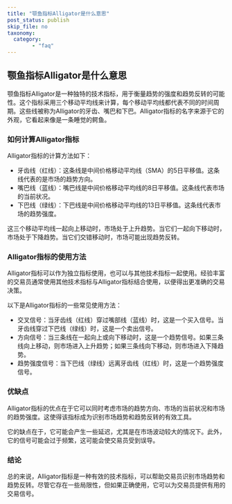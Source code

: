 ```yaml
---
title: "颚鱼指标Alligator是什么意思"
post_status: publish
skip_file: no
taxonomy:
  category:
        - "faq"
---
```


## 颚鱼指标Alligator是什么意思

颚鱼指标Alligator是一种独特的技术指标，用于衡量趋势的强度和趋势反转的可能性。这个指标采用三个移动平均线来计算，每个移动平均线都代表不同的时间周期。这些线被称为Alligator的牙齿、嘴巴和下巴。Alligator指标的名字来源于它的外观，它看起来像是一条睡觉的鳄鱼。

### 如何计算Alligator指标

Alligator指标的计算方法如下：

- 牙齿线（红线）：这条线是中间价格移动平均线（SMA）的5日平移值。这条线代表的是市场的趋势方向。
- 嘴巴线（蓝线）：嘴巴线是中间价格移动平均线的8日平移值。这条线代表市场的当前状况。
- 下巴线（绿线）：下巴线是中间价格移动平均线的13日平移值。这条线代表市场的趋势强度。

这三个移动平均线一起向上移动时，市场处于上升趋势。当它们一起向下移动时，市场处于下降趋势。当它们交错移动时，市场可能出现趋势反转。

### Alligator指标的使用方法

Alligator指标可以作为独立指标使用，也可以与其他技术指标一起使用。经验丰富的交易员通常使用其他技术指标与Alligator指标结合使用，以便得出更准确的交易决策。

以下是Alligator指标的一些常见使用方法：

- 交叉信号：当牙齿线（红线）穿过嘴部线（蓝线）时，这是一个买入信号。当牙齿线穿过下巴线（绿线）时，这是一个卖出信号。
- 方向信号：当三条线在一起向上或向下移动时，这是一个趋势信号。如果三条线向上移动，则市场进入上升趋势；如果三条线向下移动，则市场进入下降趋势。
- 趋势强度信号：当下巴线（绿线）远离牙齿线（红线）时，这是一个趋势强度信号。

### 优缺点

Alligator指标的优点在于它可以同时考虑市场的趋势方向、市场的当前状况和市场的趋势强度。这使得该指标成为识别市场趋势和趋势反转的有效工具。

它的缺点在于，它可能会产生一些延迟，尤其是在市场波动较大的情况下。此外，它的信号可能会过于频繁，这可能会使交易员受到误导。

### 结论

总的来说，Alligator指标是一种有效的技术指标，可以帮助交易员识别市场趋势和趋势反转。尽管它存在一些局限性，但如果正确使用，它可以为交易员提供有用的交易信号。
